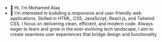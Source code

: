 - 👋 Hi, I’m Mohamed Alaa
- 👀 I’m interested in buikding a responsive and user-friendly web applications. Skilled in HTML, CSS, JavaScript, React.js, and Tailwind CSS, I focus on delivering clean, efficient, and modern code. Always eager to learn and grow in the ever-evolving tech landscape, I aim to create seamless user experiences that bridge design and functionality
  
<!---
Mohamed-Alaa-74/Mohamed-Alaa-74 is a ✨ special ✨ repository because its `README.md` (this file) appears on your GitHub profile.
You can click the Preview link to take a look at your changes.
--->
